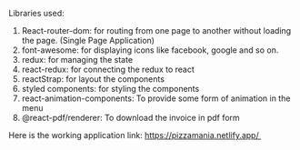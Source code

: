 Libraries used: 
1) React-router-dom: for routing from one page to another without loading the page. (Single Page Application)
2) font-awesome: for displaying icons like facebook, google and so on.
3) redux: for managing the state
4) react-redux: for connecting the redux to react
5) reactStrap: for layout the components
6) styled components: for styling the components
7) react-animation-components: To provide some form of animation in the menu
8) @react-pdf/renderer: To download the invoice in pdf form

Here is the working application link: https://pizzamania.netlify.app/ 
